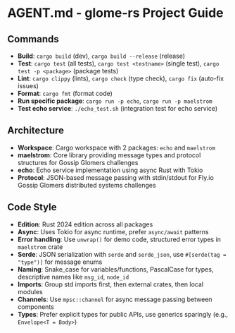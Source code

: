 # AGENT.md - glome-rs Project Guide

## Commands
- **Build**: `cargo build` (dev), `cargo build --release` (release)
- **Test**: `cargo test` (all tests), `cargo test <testname>` (single test), `cargo test -p <package>` (package tests)
- **Lint**: `cargo clippy` (lints), `cargo check` (type check), `cargo fix` (auto-fix issues)
- **Format**: `cargo fmt` (format code)
- **Run specific package**: `cargo run -p echo`, `cargo run -p maelstrom`
- **Test echo service**: `./echo_test.sh` (integration test for echo service)

## Architecture
- **Workspace**: Cargo workspace with 2 packages: `echo` and `maelstrom`
- **maelstrom**: Core library providing message types and protocol structures for Gossip Glomers challenges
- **echo**: Echo service implementation using async Rust with Tokio
- **Protocol**: JSON-based message passing with stdin/stdout for Fly.io Gossip Glomers distributed systems challenges

## Code Style
- **Edition**: Rust 2024 edition across all packages
- **Async**: Uses Tokio for async runtime, prefer `async/await` patterns
- **Error handling**: Use `unwrap()` for demo code, structured error types in `maelstrom` crate
- **Serde**: JSON serialization with `serde` and `serde_json`, use `#[serde(tag = "type")]` for message enums
- **Naming**: Snake_case for variables/functions, PascalCase for types, descriptive names like `msg_id`, `node_id`
- **Imports**: Group std imports first, then external crates, then local modules
- **Channels**: Use `mpsc::channel` for async message passing between components
- **Types**: Prefer explicit types for public APIs, use generics sparingly (e.g., `Envelope<T = Body>`)

